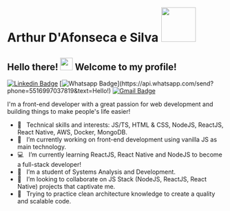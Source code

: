 # Arthur D'Afonseca e Silva <img src="https://github.com/TheDudeThatCode/TheDudeThatCode/blob/master/Assets/Designer.gif" width="80px">

## Hello there! <img src="https://github.com/TheDudeThatCode/TheDudeThatCode/blob/master/Assets/Mario_Hello_Big.gif" width="29px"> Welcome to my profile!

[![Linkedin Badge](https://img.shields.io/badge/-LinkedIn-blue?style=flat-square&logo=Linkedin&logoColor=white&link=https://www.linkedin.com/in/ronnyacacio/)](https://www.linkedin.com/in/arthur-d-afonseca-885757183/)
[![Whatsapp Badge](https://img.shields.io/badge/-Whatsapp-4CA143?style=flat-square&labelColor=4CA143&logo=whatsapp&logoColor=white&link=https://api.whatsapp.com/send?phone=5516997037819&text=Hello!)](https://api.whatsapp.com/send?phone=5516997037819&text=Hello!)
[![Gmail Badge](https://img.shields.io/badge/-Gmail-c14438?style=flat-square&logo=Gmail&logoColor=white&link=mailto:arthur.dafonseca89@gmail.com)](mailto:arthur.dafonseca89@gmail.com)


I'm a front-end developer with a great passion for web development and building things to make people's life easier!

- 🚀 &nbsp; Technical skills and interests: JS/TS, HTML & CSS, NodeJS, ReactJS, React Native, AWS, Docker, MongoDB.
- 🔭  &nbsp; I’m currently working on front-end development using vanilla JS as main technology.
- 💻  &nbsp; I’m currently learning ReactJS, React Native and NodeJS to become a full-stack developer!
- 📖  &nbsp; I’m a student of Systems Analysis and Development.
- 🔎  &nbsp; I’m looking to collaborate on JS Stack (NodeJS, ReactJS, React Native) projects that captivate me.
- 💪  &nbsp; Trying to practice clean architecture knowledge to create a quality and scalable code.
